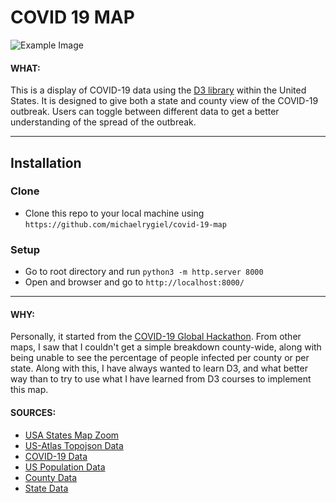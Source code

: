 # COVID 19 MAP

![Example Image](https://imgur.com/a/W1DajIv)

#### WHAT:

This is a display of COVID-19 data using the [D3 library][d3] within the United States. It is designed to give both a state and county view of the COVID-19 outbreak. Users can toggle between different data to get a better understanding of the spread of the outbreak.

---

## Installation

### Clone

- Clone this repo to your local machine using `https://github.com/michaelrygiel/covid-19-map`

### Setup

- Go to root directory and run `python3 -m http.server 8000`
- Open and browser and go to `http://localhost:8000/`

---

#### WHY:

Personally, it started from the [COVID-19 Global Hackathon][hackathon]. From other maps, I saw that I couldn't get a simple breakdown county-wide, along with being unable to see the percentage of people infected per county or per state. Along with this, I have always wanted to learn D3, and what better way than to try to use what I have learned from D3 courses to implement this map.

#### SOURCES:
* [USA States Map Zoom][us-map]
* [US-Atlas Topojson Data][us-atlas]
* [COVID-19 Data][us-covid]
* [US Population Data][us-population]
* [County Data][us-county]
* [State Data][us-state]


[d3]: https://d3js.org/
[hackathon]: https://covid-global-hackathon.devpost.com/
[us-map]: http://bl.ocks.org/ElefHead/ebff082d41ef8b9658059c408096f782
[us-atlas]: https://cdn.jsdelivr.net/npm/us-atlas@3/counties-10m.json
[us-covid]: https://github.com/CSSEGISandData/COVID-19
[us-population]: https://www2.census.gov/programs-surveys/popest/datasets/2010-2019/counties/totals/
[us-county]: https://www2.census.gov/geo/docs/reference/codes/files/national_county.txt
[us-state]: https://www2.census.gov/geo/docs/reference/state.txt

